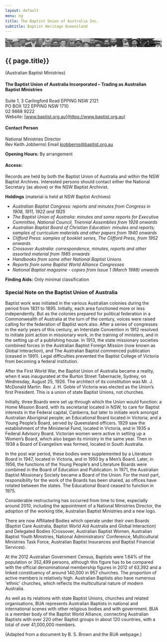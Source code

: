 ```yaml
---
layout: default
menu: ng
title: The Baptist Union of Australia Inc.
subtitle: Baptist Heritage Queensland
---
```


![Faces](/images/biblio.jpg)
## {{ page.title}}

(Australian Baptist Ministries)


#### The Baptist Union of Australia Incorporated – Trading as Australian Baptist Ministries

Suite 1, 3 Carlingford Road EPPING  NSW  2121 <br/>
PO BOX 122 EPPING NSW  1710 <br/>
02 9868 9222<br/>
Website: [www.baptist.org.au](https://www.baptist.org.au)

 

#### Contact Person 

National Ministries Director<br/>
Rev Keith Jobberns\\
Email kjobberns@baptist.org.au


**Opening Hours:** By arrangement


#### Access: 

Records are held by both the Baptist Union of Australia and within the NSW Baptist Archives. Interested persons should contact either the National Secretary (as above) or the NSW Baptist Archivist.

 

**Holdings** (material is held at NSW Baptist Archives)

- *Australian Baptist Congress: reports and minutes from Congress in 1908, 1911, 1922 and 1925*
- *The Baptist Union of Australia: minutes and some reports for Executive Committee, National Council, Triennial Assemblies from 1926 onwards*
- *Australian Baptist Board of Christian Education:  minutes and reports; samples of curriculum  materials and other papers from 1940 onwards*
- *Clifford Press: samples of booklet series, The Clifford Press, from 1952 onwards*
- *Crossover Australia:  correspondence, minutes, reports and other assorted material from 1985 onwards*
- *Handbooks from some other National Baptist Unions*
- *Reports from some Baptist World Alliance Congresses*
- *National Baptist magazine - copies from Issue 1 (March 1988) onwards*

 

**Finding Aids:** Only minimal classification



### Special Note on the Baptist Union of Australia

Baptist work was initiated in the various Australian colonies during the period from 1831 to 1895. Initially, each area functioned more or less independently. But as the colonies prepared for political federation in a Commonwealth of Australia at the turn of the century, voices were raised calling for the federation of Baptist work also. After a series of congresses in the early years of this century, an Interstate Convention in 1912 resolved to initiate joint action in missionary work, in the training of ministers, and in the setting up of a publishing house. In 1913, the state missionary societies combined forces in the Australian Baptist Foreign Mission (now known as Global Interaction), and The Australian Baptist commenced publication (ceased in 1991). Legal difficulties prevented the Baptist College of Victoria from becoming a federal institution.

After the First World War, the Baptist Union of Australia became a reality, when it was inaugurated at the Burton Street Tabernacle, Sydney, on Wednesday, August 25, 1926. The architect of its constitution was Mr. J. McDonald Martin. Rev. J. H. Goble of Victoria was elected as the Union’s first President. This is a union of state Baptist Unions, not churches.  

Initially, three Boards were set up through which the Union would function: a Home Mission Board, with its secretariat located in NSW, to care for Baptist interests in the Federal capital, Canberra, but later to initiate work amongst Australian Aboriginal people; an Educational Board located in Victoria; and a Young People’s Board, served by Queensland officers. 1929 saw the establishment of the Ministerial Fund, located in Victoria, and in 1935 a Federal Advisory Board. Victorian women were active in setting up a Women’s Board, which also began its ministry in the same year. Then in 1938 a Board of Evangelism was formed, located in South Australia.

In the post war period, these bodies were supplemented by a Literature Board in 1947, located in Victoria, and in 1950 by a Men’s Board. Later, in 1956, the functions of the Young People’s and Literature Boards were combined in the Board of Education and Publication. In 1971, the Australian Baptist Missionary Society became a Board of the Union. For the most part, responsibility for the work of the Boards has been shared, as offices have rotated between the states. The Educational Board ceased to function in 1975.</span></p>

Considerable restructuring has occurred from time to time, especially around 2010, including the appointment of a National Ministries Director, the adoption of the working title, Australian Baptist Ministries and a new logo. 

There are now Affiliated Bodies which operate under their own Boards (Baptist Care Australia, Baptist World Aid Australia and Global Interaction) and Delegated Bodies (Crossover, Australian Baptist Women, Australian Baptist Youth Ministries, National Administrators’ Conference, Multicultural Ministries Task Force, Australian Baptist Insurances and Baptist Financial Services).

At the 2012 Australian Government Census, Baptists were 1.64% of the population or 352,499 persons, although this figure has to be compared with the official denominational membership figures in 2012 of 63,392 and a linked constituency of around 140,000 in 957 churches. The proportion of active members is relatively high. Australian Baptists also have numerous 'ethnic' churches, which reflects the multicultural nature of modern Australia.

As well as its relations with state Baptist Unions, churches and related organisations, BUA represents Australian Baptists in national and international scenes with other religious bodies and with government. BUA is a member body of the Baptist World Alliance, connecting Australian Baptists with over 220 other Baptist groups in about 120 countries, with a total of over 41,000,000 members. 

(Adapted from a document by B. S. Brown and the BUA webpage.)
